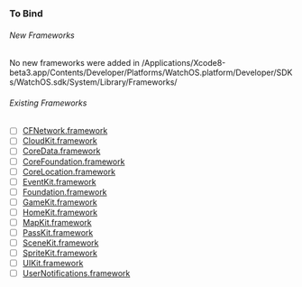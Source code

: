 ### To Bind
###### New Frameworks
No new frameworks were added in /Applications/Xcode8-beta3.app/Contents/Developer/Platforms/WatchOS.platform/Developer/SDKs/WatchOS.sdk/System/Library/Frameworks/

###### Existing Frameworks
- [ ] [CFNetwork.framework](https://github.com/xamarin/xamarin-macios/wiki/CFNetwork-watchOS-Beta3)
- [ ] [CloudKit.framework](https://github.com/xamarin/xamarin-macios/wiki/CloudKit-watchOS-Beta3)
- [ ] [CoreData.framework](https://github.com/xamarin/xamarin-macios/wiki/CoreData-watchOS-Beta3)
- [ ] [CoreFoundation.framework](https://github.com/xamarin/xamarin-macios/wiki/CoreFoundation-watchOS-Beta3)
- [ ] [CoreLocation.framework](https://github.com/xamarin/xamarin-macios/wiki/CoreLocation-watchOS-Beta3)
- [ ] [EventKit.framework](https://github.com/xamarin/xamarin-macios/wiki/EventKit-watchOS-Beta3)
- [ ] [Foundation.framework](https://github.com/xamarin/xamarin-macios/wiki/Foundation-watchOS-Beta3)
- [ ] [GameKit.framework](https://github.com/xamarin/xamarin-macios/wiki/GameKit-watchOS-Beta3)
- [ ] [HomeKit.framework](https://github.com/xamarin/xamarin-macios/wiki/HomeKit-watchOS-Beta3)
- [ ] [MapKit.framework](https://github.com/xamarin/xamarin-macios/wiki/MapKit-watchOS-Beta3)
- [ ] [PassKit.framework](https://github.com/xamarin/xamarin-macios/wiki/PassKit-watchOS-Beta3)
- [ ] [SceneKit.framework](https://github.com/xamarin/xamarin-macios/wiki/SceneKit-watchOS-Beta3)
- [ ] [SpriteKit.framework](https://github.com/xamarin/xamarin-macios/wiki/SpriteKit-watchOS-Beta3)
- [ ] [UIKit.framework](https://github.com/xamarin/xamarin-macios/wiki/UIKit-watchOS-Beta3)
- [ ] [UserNotifications.framework](https://github.com/xamarin/xamarin-macios/wiki/UserNotifications-watchOS-Beta3)
